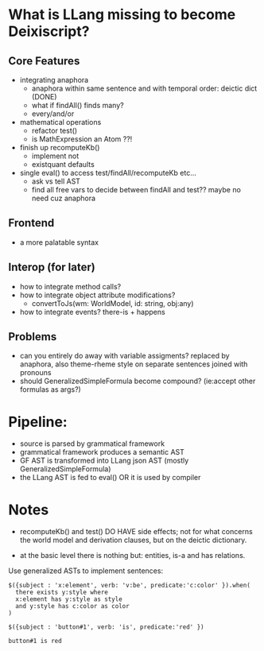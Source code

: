# What is LLang missing to become Deixiscript?

## Core Features

- integrating anaphora
  - anaphora within same sentence and with temporal order: deictic dict (DONE)
  - what if findAll() finds many?
  - every/and/or
- mathematical operations
  - refactor test()
  - is MathExpression an Atom ??!
- finish up recomputeKb()
  - implement not
  - existquant defaults
- single eval() to access test/findAll/recomputeKb etc...
  - ask vs tell AST
  - find all free vars to decide between findAll and test?? maybe no need cuz anaphora

## Frontend

- a more palatable syntax

## Interop (for later)

- how to integrate method calls?
- how to integrate object attribute modifications?
  - convertToJs(wm: WorldModel, id: string, obj:any)
- how to integrate events? there-is + happens

## Problems

- can you entirely do away with variable assigments? replaced by anaphora, also
  theme-rheme style on separate sentences joined with pronouns
- should GeneralizedSimpleFormula become compound? (ie:accept other formulas as
  args?)

# Pipeline:

- source is parsed by grammatical framework
- grammatical framework produces a semantic AST
- GF AST is transformed into LLang json AST (mostly GeneralizedSimpleFormula)
- the LLang AST is fed to eval() OR it is used by compiler

# Notes

- recomputeKb() and test() DO HAVE side effects; not for what concerns the world
  model and derivation clauses, but on the deictic dictionary.

- at the basic level there is nothing but: entities, is-a and has relations.

Use generalized ASTs to implement sentences:

```
$({subject : 'x:element', verb: 'v:be', predicate:'c:color' }).when(
  there exists y:style where
  x:element has y:style as style
  and y:style has c:color as color
)

$({subject : 'button#1', verb: 'is', predicate:'red' })

button#1 is red
```
